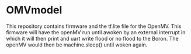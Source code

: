 # OMVmodel
This repository contains firmware and the tf.lite file for the OpenMV. This firmware will have the openMV run until awoken by an external interrupt in which it will then print and uart write flood or no flood to the Boron. The openMV would then be machine.sleep() until woken again. 

